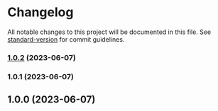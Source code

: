 # Changelog

All notable changes to this project will be documented in this file. See [standard-version](https://github.com/conventional-changelog/standard-version) for commit guidelines.

### [1.0.2](https://github.com/hokim2407/test-standdard-version/compare/v1.0.1...v1.0.2) (2023-06-07)

### 1.0.1 (2023-06-07)

## 1.0.0 (2023-06-07)
